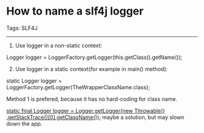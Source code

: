 # How to name a slf4j logger
Tags: SLF4J

------

1. Use logger in a non-static context:

 Logger logger = LoggerFactory.getLogger(this.getClass().getName());

2. Use logger in a static context(for example in main() method):

 static Logger logger = LoggerFactory.getLogger(TheWrapperClassName.class);


 

Method 1 is prefered, because it has no hard-coding for class name.

[static final Logger logger = Logger.getLogger(new Throwable() .getStackTrace()[0].getClassName());](http://stackoverflow.com/questions/936684/getting-the-class-name-from-a-static-method-in-java) maybe a solution, but may slown down the app.
